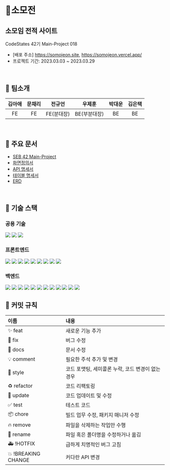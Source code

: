 # 🏸소모전

## 소모임 전적 사이트

CodeStates 42기 Main-Project 018
- [배포 주소] <https://somojeon.site>, <https://somojeon.vercel.app/>
- 프로젝트 기간: 2023.03.03 ~ 2023.03.29

<br>

## 📌 팀소개

|김아애|문채리|전규언|우제훈|박대운|김은택|
|:--:|:--:|:--:|:--:|:--:|:--:|
|FE|FE|FE(분대장)|BE(부분대장)|BE|BE|

<br>

## 📝 주요 문서 
- [SEB 42 Main-Project](https://docs.google.com/spreadsheets/d/1CMAWGTBZpK5lu5mcAM5pENINcDojGrjaHffPn1WD8bE/edit?pli=1#gid=1604535928)
- [화면정의서](https://file.notion.so/f/s/9c3ad033-b548-4a6d-8819-ac161234bfd7/seb42_main_18.pdf?id=5ab0dc67-c23a-4647-86cf-197859644189&table=block&spaceId=82d63a72-8254-4cde-bf1e-b2597b7c099c&expirationTimestamp=1680180244925&signature=D6wQ5oFgYYAuBo7VQclmBUR9OhkzIAwo0vEDKfd82Ak&downloadName=seb42_main_18.pdf)
- [API 명세서](https://file.notion.so/f/s/2af13270-40e7-4848-9177-5e6f87c6cab4/%EC%86%8C%EB%AA%A8%EC%A0%84_%EC%8A%A4%ED%94%84%EB%A0%88%EB%93%9C_%EC%8B%9C%ED%8A%B8_-_API_%EB%AA%85%EC%84%B8%EC%84%9C.pdf?id=671510e9-1238-46d1-be2a-5581dd0bdf67&table=block&spaceId=82d63a72-8254-4cde-bf1e-b2597b7c099c&expirationTimestamp=1680178042494&signature=I-hqjLvWIZRORNXC09WU6Km1N8dBHKKF-hPGhF2N8FM&downloadName=%EC%86%8C%EB%AA%A8%EC%A0%84+%EC%8A%A4%ED%94%84%EB%A0%88%EB%93%9C+%EC%8B%9C%ED%8A%B8+-+API+%EB%AA%85%EC%84%B8%EC%84%9C.pdf)
- [테이블 명세서](https://file.notion.so/f/s/3b8f9f9c-e4ab-479f-aebf-f63281c109ba/%E1%84%89%E1%85%A9%E1%84%86%E1%85%A9%E1%84%8C%E1%85%A5%E1%86%AB_%E1%84%89%E1%85%B3%E1%84%91%E1%85%B3%E1%84%85%E1%85%A6%E1%84%83%E1%85%B3_%E1%84%89%E1%85%B5%E1%84%90%E1%85%B3_-_%E1%84%90%E1%85%A6%E1%84%8B%E1%85%B5%E1%84%87%E1%85%B3%E1%86%AF_%E1%84%86%E1%85%A7%E1%86%BC%E1%84%89%E1%85%A6%E1%84%89%E1%85%A5.pdf?id=6839eaa1-3a11-41a6-a17f-dcdcfe419c9b&table=block&spaceId=82d63a72-8254-4cde-bf1e-b2597b7c099c&expirationTimestamp=1680180435712&signature=E5ldnaVSjYcE4xQQVm6vJh4VVoJkCdP5uMvUQyqiZvQ&downloadName=%E1%84%89%E1%85%A9%E1%84%86%E1%85%A9%E1%84%8C%E1%85%A5%E1%86%AB+%E1%84%89%E1%85%B3%E1%84%91%E1%85%B3%E1%84%85%E1%85%A6%E1%84%83%E1%85%B3+%E1%84%89%E1%85%B5%E1%84%90%E1%85%B3+-+%E1%84%90%E1%85%A6%E1%84%8B%E1%85%B5%E1%84%87%E1%85%B3%E1%86%AF+%E1%84%86%E1%85%A7%E1%86%BC%E1%84%89%E1%85%A6%E1%84%89%E1%85%A5.pdf)
- [ERD](https://www.figma.com/file/a493sHSXjLt0QlcZk6IJit/%5BBE%5D-ERD?node-id=0-1&t=5f6Blp2sqVx8p5sO-0)

<br>

## 📌 기술 스택
### 공용 기술 
<img src="https://img.shields.io/badge/github-181717?style=for-the-badge&logo=github&logoColor=white"> <img src="https://img.shields.io/badge/git-F05032?style=for-the-badge&logo=git&logoColor=white"> <img src="https://img.shields.io/badge/discord-5865F2?style=for-the-badge&logo=discord&logoColor=white">

### 프론트엔드
<img src="https://img.shields.io/badge/html5-E34F26?style=for-the-badge&logo=html5&logoColor=white"> <img src="https://img.shields.io/badge/css-1572B6?style=for-the-badge&logo=css3&logoColor=white"> <img src="https://img.shields.io/badge/javascript-F7DF1E?style=for-the-badge&logo=javascript&logoColor=black"> <img src="https://img.shields.io/badge/react-61DAFB?style=for-the-badge&logo=react&logoColor=black"> <img src="https://img.shields.io/badge/styledcomponents-DB7093?style=for-the-badge&logoColor=black"> <img src="https://img.shields.io/badge/Axios-181717?style=for-the-badge&logo=Axios&logoColor=white"> <img src="https://img.shields.io/badge/Redux Toolkit-764ABC?style=for-the-badge&logo=Redux&logoColor=white"> <img src="https://img.shields.io/badge/React Router-CA4245?style=for-the-badge&logo=ReactRouter&logoColor=white"/> <img src="https://img.shields.io/badge/npm-CB3837?style=for-the-badge&logo=npm&logoColor=white">

### 백엔드
<img src="https://img.shields.io/badge/Java-007396?style=for-the-badge&logo=Java&logoColor=white"> <img src="https://img.shields.io/badge/Spring-6DB33F?style=for-the-badge&logo=Spring&logoColor=white"> <img src="https://img.shields.io/badge/spring mvc-6DB33F?style=for-the-badge&logo=spring-boot&logoColor=white">  <img src="https://img.shields.io/badge/Spring Data Jpa-6DB33F?style=for-the-badge&logo=Spring&logoColor=white"> <img src="https://img.shields.io/badge/Spring Security-6DB33F?style=for-the-badge&logo=Spring Security&logoColor=white"> <img src="https://img.shields.io/badge/gradle-02303A?style=for-the-badge&logo=gradle&logoColor=white"> <img src="https://img.shields.io/badge/Amazon EC2-FF9900?style=for-the-badge&logo=Amazon EC2&logoColor=white"> <img src="https://img.shields.io/badge/Amazon S3-569A31?style=for-the-badge&logo=Amazon S3&logoColor=white"> <img src="https://img.shields.io/badge/Amazon RDS-527FFF?style=for-the-badge&logo=Amazon RDS&logoColor=white"> <img src="https://img.shields.io/badge/Mysql-4479A1?style=for-the-badge&logo=Mysql&logoColor=white"> <img src="https://img.shields.io/badge/JWT-000000?style=for-the-badge&logo=json web tokens&logoColor=white"> <img src="https://img.shields.io/badge/OAuth2-EB5424?style=for-the-badge&logo=Java&logoColor=white">
<br>

## 📌 커밋 규칙
|이름|내용|
|:--|:--|
|✨ feat| 새로운 기능 추가|
|🐛 fix| 버그 수정|
|📝 docs| 문서 수정|
|💡 comment| 필요한 주석 추가 및 변경|
|🎨 style| 코드 포맷팅, 세미콜론 누락, 코드 변경이 없는 경우|
|♻️ refactor| 코드 리팩토링|
|🔧 update| 코드 업데이트 및 수정|
|✅ test| 테스트 코드|
|📦 chore| 빌드 업무 수정, 패키지 매니저 수정|
|🔥 remove| 파일을 삭제하는 작업만 수행|
|🚚 rename| 파일 혹은 폴더명을 수정하거나 옮김|
|🚑 !HOTFIX| 급하게 치명적인 버그 고침|
|💥 !BREAKING CHANGE| 커다란 API 변경|
